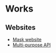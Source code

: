 # Works
## Websites
- [Mask website](https://mask-xpuq.onrender.com/homepage)
- [Multi-purpose API](https://multi-purpose-api.vercel.app/homepage)